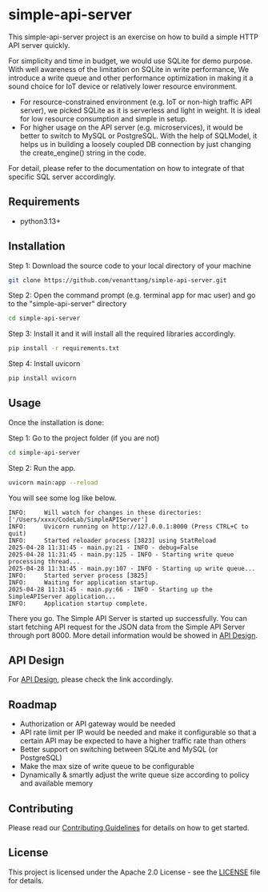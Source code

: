 # simple-api-server

This simple-api-server project is an exercise on how to build a simple HTTP API server quickly.

For simplicity and time in budget, we would use SQLite for demo purpose. With well awareness of the limitation on SQLite in write performance,
We introduce a write queue and other performance optimization in making it a sound choice for IoT device or relatively lower resource environment.
- For resource-constrained environment (e.g. IoT or non-high traffic API server), we picked SQLite as it is serverless and light in weight.
It is ideal for low resource consumption and simple in setup.
- For higher usage on the API server (e.g. microservices), it would be better to switch to MySQL or PostgreSQL. With the help of SQLModel, it helps us in building a loosely coupled DB connection by just changing the create_engine() string in the code. 

For detail, please refer to the documentation on how to integrate of that specific SQL server accordingly.


## Requirements
- python3.13+


## Installation

Step 1: Download the source code to your local directory of your machine 
```bash
git clone https://github.com/venanttang/simple-api-server.git
```

Step 2: Open the command prompt (e.g. terminal app for mac user) and go to the "simple-api-server" directory
```bash
cd simple-api-server
```

Step 3: Install it and it will install all the required libraries accordingly.
```bash
pip install -r requirements.txt
```

Step 4: Install uvicorn
```bash
pip install uvicorn
```



## Usage
Once the installation is done:

Step 1: Go to the project folder (if you are not)
```bash
cd simple-api-server
```

Step 2: Run the app.
```bash
uvicorn main:app --reload
```

You will see some log like below.
```
INFO:     Will watch for changes in these directories: ['/Users/xxxx/CodeLab/SimpleAPIServer']
INFO:     Uvicorn running on http://127.0.0.1:8000 (Press CTRL+C to quit)
INFO:     Started reloader process [3823] using StatReload
2025-04-28 11:31:45 - main.py:21 - INFO - debug=False
2025-04-28 11:31:45 - main.py:125 - INFO - Starting write queue processing thread...
2025-04-28 11:31:45 - main.py:107 - INFO - Starting up write queue...
INFO:     Started server process [3825]
INFO:     Waiting for application startup.
2025-04-28 11:31:45 - main.py:66 - INFO - Starting up the SimpleAPIServer application...
INFO:     Application startup complete.
```

There you go. The Simple API Server is started up successfully. You can start fetching API request for the JSON data from the Simple API Server through port 8000. More detail information would be showed in [API Design](API_DESIGN.md).

## API Design
For [API Design](API_DESIGN.md), please check the link accordingly.

## Roadmap
- Authorization or API gateway would be needed
- API rate limit per IP would be needed and make it configurable so that a certain API may be expected to have a higher traffic rate than others
- Better support on switching between SQLite and MySQL (or PostgreSQL)
- Make the max size of write queue to be configurable
- Dynamically & smartly adjust the write queue size according to policy and available memory

## Contributing

Please read our [Contributing Guidelines](CONTRIBUTING.md) for details on how to get started.

## License

This project is licensed under the Apache 2.0 License - see the [LICENSE](LICENSE) file for details.

